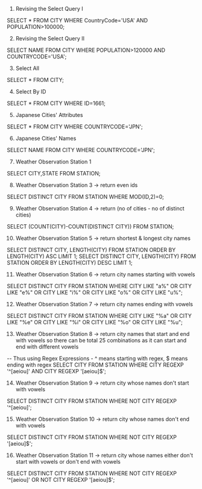 1. Revising the Select Query I

SELECT * FROM CITY WHERE CountryCode='USA' AND POPULATION>100000;


2. Revising the Select Query II

SELECT NAME FROM CITY WHERE POPULATION>120000 AND COUNTRYCODE='USA';


3. Select All

SELECT * FROM CITY;


4. Select By ID

SELECT * FROM CITY WHERE ID=1661;


5. Japanese Cities' Attributes

SELECT * FROM CITY WHERE COUNTRYCODE='JPN';


6. Japanese Cities' Names

SELECT NAME FROM CITY WHERE COUNTRYCODE='JPN';


7. Weather Observation Station 1

SELECT CITY,STATE FROM STATION;


8. Weather Observation Station 3 -> return even ids

SELECT DISTINCT CITY FROM STATION WHERE MOD(ID,2)=0;


9. Weather Observation Station 4 -> return (no of cities - no of distinct cities)

SELECT (COUNT(CITY)-COUNT(DISTINCT CITY)) FROM STATION;


10. Weather Observation Station 5 -> return shortest & longest city names

SELECT DISTINCT CITY, LENGTH(CITY) FROM STATION ORDER BY LENGTH(CITY) ASC LIMIT 1;
SELECT DISTINCT CITY, LENGTH(CITY) FROM STATION ORDER BY LENGTH(CITY) DESC LIMIT 1;


11. Weather Observation Station 6 -> return city names starting with vowels

SELECT DISTINCT CITY FROM STATION WHERE 
CITY LIKE "a%" 
OR CITY LIKE "e%" 
OR CITY LIKE "i%" 
OR CITY LIKE "o%" 
OR CITY LIKE "u%";


12. Weather Observation Station 7 -> return city names ending with vowels

SELECT DISTINCT CITY FROM STATION WHERE
CITY LIKE "%a"
OR CITY LIKE "%e"
OR CITY LIKE "%i"
OR CITY LIKE "%o"
OR CITY LIKE "%u";


13. Weather Observation Station 8 -> return city names that start and end with vowels so there can be total 25 combinations as it can start and end with different vowels

-- Thus using Regex Expressions - ^ means starting with regex, $ means ending with regex
SELECT CITY FROM STATION WHERE 
CITY REGEXP '^[aeiou]' AND CITY REGEXP '[aeiou]$';


14. Weather Observation Station 9 -> return city whose names don't start with vowels

SELECT DISTINCT CITY FROM STATION WHERE NOT CITY REGEXP '^[aeiou]';


15. Weather Observation Station 10 -> return city whose names don't end with vowels

SELECT DISTINCT CITY FROM STATION WHERE NOT CITY REGEXP '[aeiou]$';



16. Weather Observation Station 11 -> return city whose names either don't start with vowels or don't end with vowels

SELECT DISTINCT CITY FROM STATION WHERE NOT CITY REGEXP '^[aeiou]' OR NOT CITY REGEXP '[aeiou]$';

